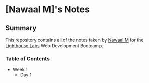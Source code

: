 # [Nawaal M]'s Notes

## Summary 
This repository contains all of the notes taken by [Nawaal M](https://github.com/Nawaalm) for the [Lighthouse Labs](https://www.lighthouselabs.ca/) Web Development Bootcamp.

### Table of Contents
* Week 1
  * Day 1